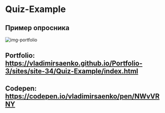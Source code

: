 # Quiz-Example

## Пример опросника

![img-portfolio](https://user-images.githubusercontent.com/56477695/142780157-f8532df2-6bdf-4d0a-a869-03ea60d88e84.jpg)

## Portfolio: https://vladimirsaenko.github.io/Portfolio-3/sites/site-34/Quiz-Example/index.html

## Codepen: https://codepen.io/vladimirsaenko/pen/NWvVRNY
